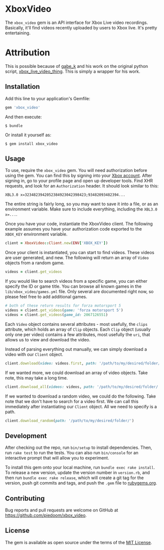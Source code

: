 # XboxVideo

The `xbox_video` gem is an API interface for Xbox Live video recordings.  Basically, it'll find videos recently uploaded
by users to Xbox live.  It's pretty entertaining.

# Attribution

This is possible because of [gabe_k](https://github.com/gabe-k) and his work on the original python script, [xbox_live_video_thing](https://github.com/gabe-k/xbox_live_video_thing/blob/master/xbox_api_client.py).
This is simply a wrapper for his work.

## Installation

Add this line to your application's Gemfile:

```ruby
gem 'xbox_video'
```

And then execute:

    $ bundle

Or install it yourself as:

    $ gem install xbox_video

## Usage

To use, require the `xbox_video` gem.  You will need authorization before using the gem.  You can find this by signing
into your [Xbox account](https://account.xbox.com).  After signing in, go to your profile page and open up developer tools.
Find XHR requests, and look for an `Authorization` header.  It should look similar to this:

```
XBL3.0 x=3234823942052384923042398423;93482093482394...
```

The entire string is fairly long, so you may want to save it into a file, or as an environment variable.  Make sure to include
everything, including the `XBL3.0 x=...`.

Once you have your code, instantiate the XboxVideo client.  The following example assumes you have your authorization code
exported to the `XBOX_KEY` environment variable.

```ruby
client = XboxVideo::Client.new(ENV['XBOX_KEY'])
```

Once your client is instantiated, you can start to find videos.  These videos are user generated, and new.  The following will
return an array of `Video` objects from a random game.

```ruby
videos = client.get_videos
```

If you would like to search videos from a specific game, you can either specify the ID or game title.  You can browse
all known games in the `lib/xbox_video/games.yml` file.  Only several are documented right now, so please feel free to add
additional games.

```ruby
# both of these return results for forza motorsport 5
videos = client.get_videos(game: 'forza motorsport 5')
videos = client.get_videos(game_id: 2067126551)
```

Each `Video` object contains several attributes - most usefully, the `clips` attribute, which holds an array of `Clip` objects.
Each `Clip` object (usually only one per video) contains a few attributes, most usefully the `uri`, that allows us to view and download the video.

Instead of parsing everything out manually, we can simply download a video with our `Client` object.

```ruby
client.download(video: videos.first, path: '/path/to/my/desired/folder/')
```

If we wanted more, we could download an array of video objects.  Take note, this may take a long time.

```ruby
client.download_all(videos: videos, path: '/path/to/my/desired/folder/')
```

If we wanted to download a random video, we could do the following.  Take note that we don't have to search for a video first.
We can call this immediately after instantiating our `Client` object.  All we need to specify is a path.

```ruby
client.download_random(path: '/path/to/my/desired/folder/')
```

## Development

After checking out the repo, run `bin/setup` to install dependencies. Then, run `rake test` to run the tests. You can also run `bin/console` for an interactive prompt that will allow you to experiment.

To install this gem onto your local machine, run `bundle exec rake install`. To release a new version, update the version number in `version.rb`, and then run `bundle exec rake release`, which will create a git tag for the version, push git commits and tags, and push the `.gem` file to [rubygems.org](https://rubygems.org).

## Contributing

Bug reports and pull requests are welcome on GitHub at https://github.com/piedoom/xbox_video.


## License

The gem is available as open source under the terms of the [MIT License](http://opensource.org/licenses/MIT).

